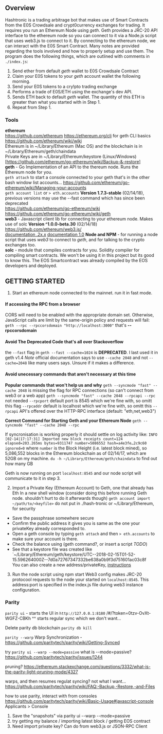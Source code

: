 ## Overview
Hashtronic is a trading arbitrage bot that makes use of Smart Contracts from the E0S Crowdsale and crypt0currency exchanges for trading. It requires you run an Ethereum Node using *geth*. Geth provides a JRC-20 API interface to the ethereum node so you can connect to it via a Node.js script that uses web3.js to connect to it. By connecting to the ethereum node, we can interact with the E0S Smart Contract. Many notes are provided regarding the tools involved and how to properly setup and use them.
The program does the following things, which are outlined with comments in `./index.js`:
1. Send ether from default *geth* wallet to E0S Crowdsale Contract
2. Claim your E0S tokens to your *geth* account wallet the following morning.
3. Send your E0S tokens to a cry!pto trading exchange
4. Performs a trade of E0S/ETH using the exchange's dev API.
5. Sends ETH back to default *geth* wallet. The quantity of this ETH is greater than what you started with in Step 1.
6. Repeat from Step 1.

### Tools
**ethereum**  
https://github.com/ethereum
https://ethereum.org/cli for geth CLI basics
https://github.com/ethereum/wiki/wiki  
Ethereum is in ~/Library/Ethereum (Mac OS) and the blockchain is in ~/Library/Ethereum/geth/chaindata    
Private Keys are in ~/Library/Ethereum/keystore (Linux/Windows)[https://github.com/ethereum/go-ethereum/wiki/Backup-&-restore]  
**geth** - Go Implementation of an API to the thereum node. Runs the Ethereum node for you.  
`geth attach` to start a console connected to your geth that's in the other bash window
list accounts... https://github.com/ethereum/go-ethereum/wiki/Managing-your-accounts  
`geth account list` or `> eth.accounts`
**Version 1.7.3-stable** (02/14/18), previous versions may use the --fast command which has since been deprecated  
https://github.com/ethereum/go-ethereum/wiki
https://github.com/ethereum/go-ethereum/wiki/geth  
**web3** - Javascript client lib for connecting to your ethereum node. Makes use of solc 
**Version ^1.0.0-beta.30** (02/14/18) https://github.com/ethereum/web3.js/  
[documentation .2x.x](https://github.com/ethereum/wiki/wiki/JavaScript-API)
[documentation 1.0](http://web3js.readthedocs.io/en/1.0/index.html)
**Node and NPM** - for running a node script that uses *web3* to connect to *geth*, and for talking to the crypto exchanges too.   
**solc** - module that compiles contracts for you. Solidity compiler for compiling smart contracts. We won't be using it in this project but its good to know this. The EOS Smartcontract was already compiled by the EOS developers and deployed.

## GETTING STARTED
1. Start an ethereum node connected to the mainnet. run it in fast mode.
#### If accessing the RPC from a browser
CORS will need to be enabled with the appropriate domain set. Otherwise, JavaScript calls are limit by the same-origin policy and requests will fail:
`geth --rpc --rpccorsdomain "http://localhost:3000"` that's **--rpccorsdomain**

#### Avoid The Deprecated Code that's all over Stackoverflow
the `--fast` flag in `geth --fast --cache=1024` is **DEPRECATED**. I last used it in geth v1.4
*Note* official documentation says to use `--cache 2048` and not `--cache=2048` like many users says. Unsure if it makes a difference.

#### Avoid unecessary commands that aren't necessary at this time
**Popular commands that won't help us and why**
`geth --syncmode "fast" --cache 2048` is missing the flag for RPC connections (so can't connect from web3 or a web app)
`geth --syncmode "fast" --cache 2048 --rpcapi --rpc` not needed
`--rpcport` default port is 8545 which we're fine with, so omitt this flag
`--rpcaddr` default is localhost which we're fine with, so omitt this
`--rpcapi` API's offered over the HTTP-RPC interface (default: "eth,net,web3")

**Correct Command for Starting Geth and your Ethereum Node**
`geth --syncmode "fast" --cache 2048 --rpc`

If syncronisation is working properly it should settle on log activity like:
`INFO [02-14|17:17:31] Imported new block receipts count=124  elapsed=203.265ms bytes=9311747 number=5086552 hash=a4e3fe…2c9c60 ignored=0` 
where `number` is the Block Height (i.e. latest block mined), so 5,086,552 blocks in the Ethereum blockchain as of 02/14/17, which are 52GB on my machine. `du -h ~/Library/Ethereum/geth/chaindata` to find out how many GB

Geth is now running on port `localhost:8545` and our node script will communicate to it in step 3.

2. Import a Private Key (Ethereum Account) to Geth, one that already has Eth 
In a new shell window (consider doing this before running Geth node. shouldn't hurt to do it afterwards though) 
`geth account import ~/path/to/<keyfile>` do not put in ./hash-tronic or ~/Library/Ethereum, for security  

- Save the passphrase somewhere secure
- Confirm the public address it gives you is same as the one your privateKey already corresponded to.
- Open a geth console by typing `geth attach` and then `> eth.accounts` to make sure your account is there.
- Check the balance using (geth command?, or insert a script *TODO*) 
- See that a keystore file was created like `~/Library/Ethereum/geth/keystore/UTC--2018-02-15T01-52-15.596264000Z--7d0a72767347332be638a0b9f3d751601ac03c8f  
You can also create a new address/privateKey, [instructions](https://github.com/ethereum/go-ethereum/wiki/Managing-your-accounts)


3. Run the node script using npm start
Web3 config makes JRC-20 protocool requests to the node your started on `localhost:8545`. This address:port is specified in the index.js file during web3 instance configuration.

### Parity
`parity ui` - starts the UI in `http://127.0.0.1:8180` /#/?token=0tzv-OvXt-WGFZ-CBKh
^^ starts regular sync which we don't want...

Delete parity db blockchain
`parity db kill`

`parity --warp` Warp Synchronization - https://github.com/paritytech/parity/wiki/Getting-Synced

try `parity ui --warp --mode=passive` what is --mode=passive? https://github.com/paritytech/parity/issues/1244

pruning? https://ethereum.stackexchange.com/questions/3332/what-is-the-parity-light-pruning-mode/4327

warps, and then resumes regulat syncing? not what I want...
https://github.com/paritytech/parity/wiki/FAQ:-Backup,-Restore,-and-Files

how to use parity, interact with from consoles
https://github.com/paritytech/parity/wiki/Basic-Usage#javascript-console Applicants > Console

1. Save the "snapshots" via parity ui --warp --mode=passive
2. try getting my balance / importing latest block / getting EOS contract
3. Need import private key? Can do from web3.js or JSON-RPC Client
